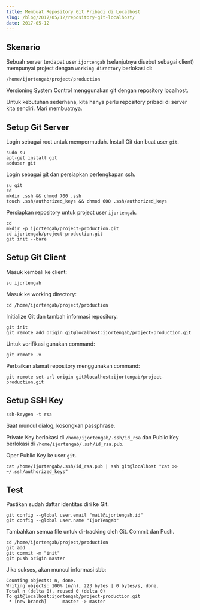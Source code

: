 ```yaml
---
title: Membuat Repository Git Pribadi di Localhost
slug: /blog/2017/05/12/repository-git-localhost/
date: 2017-05-12
---
```


## Skenario

Sebuah server terdapat user `ijortengab` (selanjutnya disebut sebagai client) mempunyai project dengan `working directory` berlokasi di:

```
/home/ijortengab/project/production
```

Versioning System Control menggunakan git dengan repository localhost.

Untuk kebutuhan sederhana, kita hanya perlu repository pribadi di server kita sendiri. Mari membuatnya.

## Setup Git Server

Login sebagai root untuk mempermudah. Install Git dan buat user `git`.

```
sudo su
apt-get install git
adduser git
```

Login sebagai git dan persiapkan perlengkapan ssh.

```
su git
cd
mkdir .ssh && chmod 700 .ssh
touch .ssh/authorized_keys && chmod 600 .ssh/authorized_keys
```

Persiapkan repository untuk project user `ijortengab`.

```
cd
mkdir -p ijortengab/project-production.git
cd ijortengab/project-production.git
git init --bare
```

## Setup Git Client

Masuk kembali ke client:

```
su ijortengab
```

Masuk ke working directory:

```
cd /home/ijortengab/project/production
```

Initialize Git dan tambah informasi repository.

```
git init
git remote add origin git@localhost:ijortengab/project-production.git
```

Untuk verifikasi gunakan command:

```
git remote -v
```

Perbaikan alamat repository menggunakan command:

```
git remote set-url origin git@localhost:ijortengab/project-production.git
```

## Setup SSH Key

```
ssh-keygen -t rsa
```

Saat muncul dialog, kosongkan passphrase. 

Private Key berlokasi di `/home/ijortengab/.ssh/id_rsa` dan Public Key berlokasi di `/home/ijortengab/.ssh/id_rsa.pub`.

Oper Public Key ke user `git`.

```
cat /home/ijortengab/.ssh/id_rsa.pub | ssh git@localhost "cat >> ~/.ssh/authorized_keys"
```

## Test

Pastikan sudah daftar identitas diri ke Git.

```
git config --global user.email "mail@ijortengab.id"
git config --global user.name "IjorTengab"
```

Tambahkan semua file untuk di-tracking oleh Git. Commit dan Push.

```
cd /home/ijortengab/project/production
git add .
git commit -m "init"
git push origin master
```

Jika sukses, akan muncul informasi sbb:

```
Counting objects: n, done.
Writing objects: 100% (n/n), 223 bytes | 0 bytes/s, done.
Total n (delta 0), reused 0 (delta 0)
To git@localhost:ijortengab/project-production.git
 * [new branch]      master -> master
```